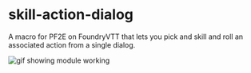 # skill-action-dialog
A macro for PF2E on FoundryVTT that lets you pick and skill and roll an associated action from a single dialog.

![gif showing module working](https://imgur.com/xcO7ewu.gif)

